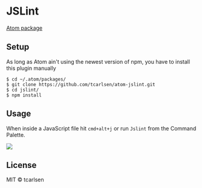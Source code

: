 # JSLint

[Atom package](https://atom.io/packages/jslint)

## Setup

As long as Atom ain't using the newest version of npm, you have to install this plugin manually

```
$ cd ~/.atom/packages/
$ git clone https://github.com/tcarlsen/atom-jslint.git
$ cd jslint/
$ npm install
```

## Usage

When inside a JavaScript file hit `cmd+alt+j` or run `Jslint` from the Command Palette.

![](https://dl.dropboxusercontent.com/u/2714001/jslint.gif)

## License

MIT © tcarlsen
